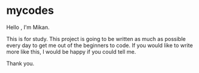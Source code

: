 # mycodes

Hello , I'm Mikan.

This is for study.
This project is going to be written as much as possible every day to get me out of the beginners to code.
If you would like to write more like this, I would be happy if you could tell me.

Thank you.

